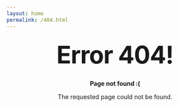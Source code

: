 ```yaml
---
layout: home
permalink: /404.html
---
```

<!--Error Page-->
<style type="text/css" media="screen">
  .container {
    margin: 10px auto;
    max-width: 600px;
    text-align: center;
  }
  h1 {
    margin: 30px 0;
    font-size: 4em;
    line-height: 1;
    letter-spacing: -1px;
  }
</style>

<div class="container">
  <h1>Error 404!</h1>
  <p><strong>Page not found :(</strong></p>
  <p>The requested page could not be found.</p>
</div>

